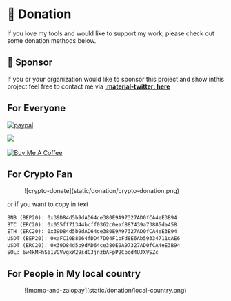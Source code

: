 # :blue_heart: Donation 

If you love my tools and would like to support my work, please check out some donation methods below.

## :large_orange_diamond: Sponsor

If you or your organization would like to sponsor this project and show inthis project feel free to contact me via **[:material-twitter: here](https://twitter.com/OsmedeusEngine)**

## For Everyone 

[![paypal](https://www.paypalobjects.com/en_US/i/btn/btn_donateCC_LG.gif)](https://paypal.me/j3ssiejjj)  

<a href="https://patreon.com/j3ssie"><img src="https://img.shields.io/endpoint.svg?url=https%3A%2F%2Fshieldsio-patreon.vercel.app%2Fapi%3Fusername%3Dj3ssie%26type%3Dpatrons&style=for-the-badge"></a>   
 
<a href="https://www.buymeacoffee.com/j3ssie" target="_blank"><img src="https://cdn.buymeacoffee.com/buttons/default-orange.png" alt="Buy Me A Coffee" height="41" width="174"></a>

## For Crypto Fan

<figure markdown> 
  ![crypto-donate](static/donation/crypto-donation.png)
</figure>

or if you want to copy in text

```
BNB (BEP20): 0x39D84d5b9dAD64ce380E9A97327AD0fCA4eE3B94
BTC (ERC20): 0x055ff71344bcff0362c0eaf887439a73885da458
ETH (ERC20): 0x39D84d5b9dAD64ce380E9A97327AD0fCA4eE3B94
USDT (BEP20): 0xaFC10B8064fDD47D04F1bFd8E6Ab59334711cAE6
USDT (ERC20): 0x39D84d5b9dAD64ce380E9A97327AD0fCA4eE3B94
SOL: 6w4kMFhS61VGVvgxW29sdC3jnzbAFpP2Cpcd4UJXVSZc
```

## For People in My local country

<figure markdown> 
    ![momo-and-zalopay](static/donation/local-country.png)
</figure>


